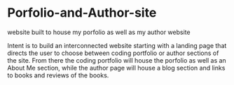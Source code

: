 # Porfolio-and-Author-site
 website built to house my porfolio as well as my author website

Intent is to build an interconnected website starting with a landing page that directs the user to choose between coding portfolio or author sections of the site. 
From there the coding portfolio will house the porfolio as well as an About Me section, while the author page will house a blog section and links to books and reviews of the books.
